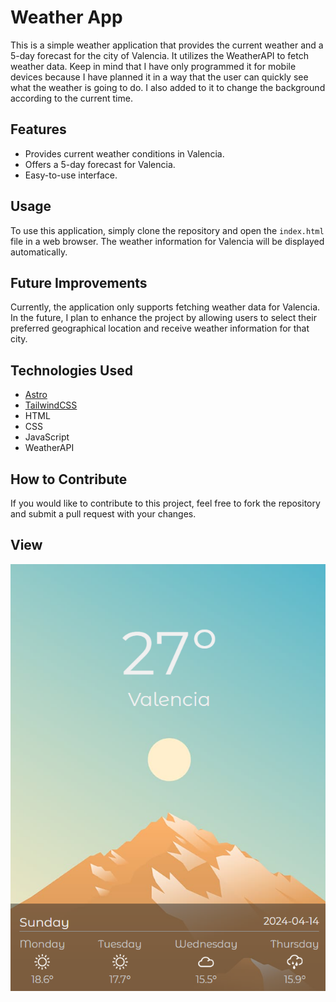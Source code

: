 # Weather App

This is a simple weather application that provides the current weather and a 5-day forecast for the city of Valencia. It utilizes the WeatherAPI to fetch weather data. Keep in mind that I have only programmed it for mobile devices because I have planned it in a way that the user can quickly see what the weather is going to do. I also added to it to change the background according to the current time.

## Features

- Provides current weather conditions in Valencia.
- Offers a 5-day forecast for Valencia.
- Easy-to-use interface.

## Usage

To use this application, simply clone the repository and open the `index.html` file in a web browser. The weather information for Valencia will be displayed automatically.

## Future Improvements

Currently, the application only supports fetching weather data for Valencia. In the future, I plan to enhance the project by allowing users to select their preferred geographical location and receive weather information for that city.

## Technologies Used

- [Astro](https://astro.build/)
- [TailwindCSS](https://tailwindcss.com/)
- HTML
- CSS
- JavaScript
- WeatherAPI

## How to Contribute

If you would like to contribute to this project, feel free to fork the repository and submit a pull request with your changes.

## View
![Weather App Screenshot](./public/images/weatherAppView.png)